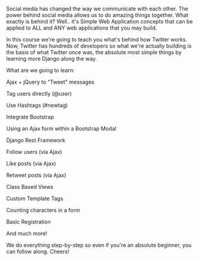 Social media has changed the way we communicate with each other. The power behind social media allows us to do amazing things together. What exactly is behind it? Well.. it's Simple Web Application concepts that can be applied to ALL and ANY web applications that you may build.

In this course we're going to teach you what's behind how Twitter works. Now, Twitter has hundreds of developers so what we're actually building is the basis of what Twitter once was, the absolute most simple things by learning more Django along the way. 

What are we going to learn:

Ajax + jQuery to "Tweet" messages

Tag users directly (@user)

Use Hashtags (#newtag)

Integrate Bootstrap

Using an Ajax form within a Bootstrap Modal

Django Rest Framework

Follow users (via Ajax)

Like posts (via Ajax)

Retweet posts (via Ajax)

Class Based Views

Custom Template Tags

Counting characters in a form

Basic Registration

And much more!

We do everything step-by-step so even if you're an absolute beginner, you can follow along. Cheers!
